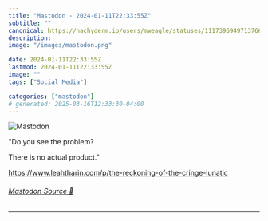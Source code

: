 ```yaml
---
title: "Mastodon - 2024-01-11T22:33:55Z"
subtitle: ""
canonical: https://hachyderm.io/users/mweagle/statuses/111739694971376625
description:
image: "/images/mastodon.png"

date: 2024-01-11T22:33:55Z
lastmod: 2024-01-11T22:33:55Z
image: ""
tags: ["Social Media"]

categories: ["mastodon"]
# generated: 2025-03-16T12:33:30-04:00
---
```

![Mastodon](/images/mastodon.png)

<p>&quot;Do you see the problem?</p><p>There is no actual product.&quot;</p><p><a href="https://www.leahtharin.com/p/the-reckoning-of-the-cringe-lunatic" target="_blank" rel="nofollow noopener noreferrer" translate="no"><span class="invisible">https://www.</span><span class="ellipsis">leahtharin.com/p/the-reckoning</span><span class="invisible">-of-the-cringe-lunatic</span></a></p>


###### [Mastodon Source 🐘](https://hachyderm.io/@mweagle/111739694971376625)

___

